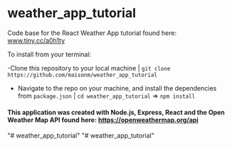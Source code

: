 # weather_app_tutorial
Code base for the React Weather App tutorial found here: 
www.tiny.cc/a0h1ty


To install from your terminal:

-Clone this repository to your local machine |
`git clone https://github.com/maisonm/weather_app_tutorial`

- Navigate to the repo on your machine, and install the dependencies from `package.json` |
`cd weather_app_tutorial` => `npm install` 

#### This application was created with Node.js, Express, React and the Open Weather Map API found here: https://openweathermap.org/api
"# weather_app_tutorial" 
"# weather_app_tutorial" 

